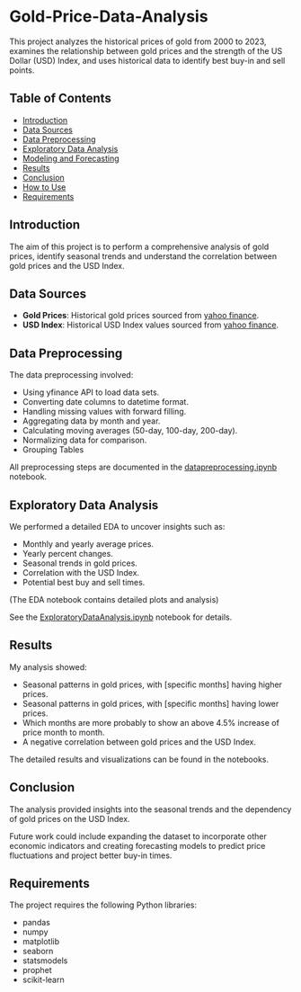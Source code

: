 # Gold-Price-Data-Analysis
This project analyzes the historical prices of gold from 2000 to 2023, examines the relationship between gold prices and the strength of the US Dollar (USD) Index, and uses historical data to identify best buy-in and sell points.


## Table of Contents
- [Introduction](#introduction)
- [Data Sources](#data-sources)
- [Data Preprocessing](#data-preprocessing)
- [Exploratory Data Analysis](#exploratory-data-analysis)
- [Modeling and Forecasting](#modeling-and-forecasting)
- [Results](#results)
- [Conclusion](#conclusion)
- [How to Use](#how-to-use)
- [Requirements](#requirements)


## Introduction
The aim of this project is to perform a comprehensive analysis of gold prices, identify seasonal trends and understand the correlation between gold prices and the USD Index.

## Data Sources
- **Gold Prices**: Historical gold prices sourced from [yahoo finance](https://finance.yahoo.com/quote/GC%3DF/history/).
- **USD Index**: Historical USD Index values sourced from [yahoo finance](https://finance.yahoo.com/quote/DX-Y.NYB/history/).

## Data Preprocessing
The data preprocessing involved:
- Using yfinance API to load data sets.
- Converting date columns to datetime format.
- Handling missing values with forward filling.
- Aggregating data by month and year.
- Calculating moving averages (50-day, 100-day, 200-day).
- Normalizing data for comparison.
- Grouping Tables

All preprocessing steps are documented in the [datapreprocessing.ipynb](notebooks/datapreprocessing.ipynb) notebook.

## Exploratory Data Analysis
We performed a detailed EDA to uncover insights such as:
- Monthly and yearly average prices.
- Yearly percent changes.
- Seasonal trends in gold prices.
- Correlation with the USD Index.
- Potential best buy and sell times.

(The EDA notebook contains detailed plots and analysis)

See the [ExploratoryDataAnalysis.ipynb](notebooks/ExploratoryDataAnalysis.ipynb) notebook for details.

## Results
My analysis showed:
- Seasonal patterns in gold prices, with [specific months] having higher prices.
- Seasonal patterns in gold prices, with [specific months] having lower prices.
- Which months are more probably to show an above 4.5% increase of price month to month.
- A negative correlation between gold prices and the USD Index.

The detailed results and visualizations can be found in the notebooks.

## Conclusion
The analysis provided insights into the seasonal trends and the dependency of gold prices on the USD Index.

Future work could include expanding the dataset to incorporate other economic indicators and creating forecasting models to predict price fluctuations and project better buy-in times.

## Requirements
The project requires the following Python libraries:
- pandas
- numpy
- matplotlib
- seaborn
- statsmodels
- prophet
- scikit-learn
